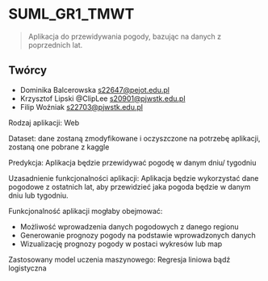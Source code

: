 <!-- dokumentacja projektu -->

# SUML_GR1_TMWT

> Aplikacja do przewidywania pogody, bazując na danych z poprzednich lat.

## Twórcy

- Dominika Balcerowska <s22647@pejot.edu.pl>
- Krzysztof Lipski @ClipLee <s20901@pjwstk.edu.pl>
- Filip Woźniak <s22703@pjwstk.edu.pl>

Rodzaj aplikacji: Web

Dataset: dane zostaną zmodyfikowane i oczyszczone na potrzebę aplikacji, zostaną one pobrane z kaggle

Predykcja: Aplikacja będzie przewidywać pogodę w danym dniu/ tygodniu

Uzasadnienie funkcjonalności aplikacji: Aplikacja będzie wykorzystać dane pogodowe z ostatnich lat, aby przewidzieć jaka pogoda będzie w danym dniu lub tygodniu.

Funkcjonalność aplikacji mogłaby obejmować:

- Możliwość wprowadzenia danych pogodowych z danego regionu
- Generowanie prognozy pogody na podstawie wprowadzonych danych
- Wizualizację prognozy pogody w postaci wykresów lub map

Zastosowany model uczenia maszynowego: Regresja liniowa bądź logistyczna
